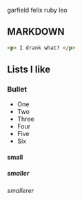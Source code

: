 garfield felix ruby leo

## MARKDOWN

```html
<p> I drank what? </p>
```
## Lists I like
### Bullet
* One 
* Two
* Three
* Four
* Five
* Six
#### small
##### smaller
###### smallerer 
######